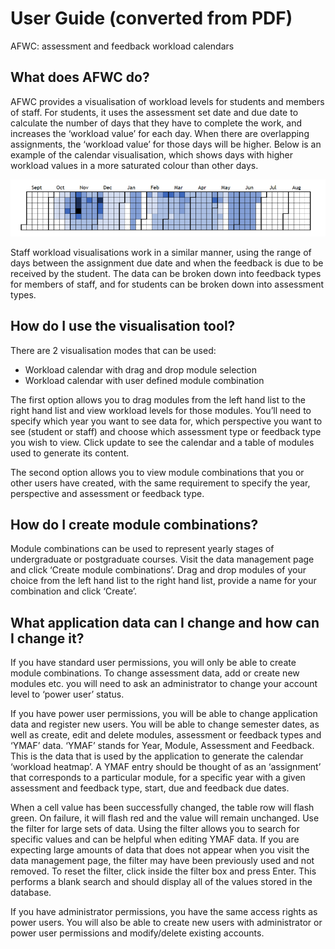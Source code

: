 # User Guide (converted from PDF)

AFWC: assessment and feedback workload calendars

## What does AFWC do?

AFWC provides a visualisation of workload levels for students and members of staff. For students, it uses the assessment set date and due date to calculate the number of days that they have to complete the work, and increases the ‘workload value’ for each day. When there are overlapping assignments, the ‘workload value’ for those days will be higher. Below is an example of the calendar visualisation, which shows days with higher workload values in a more saturated colour than other days.

![Example Heatmap Calendar](./example-calendar.png "Heatmap Calendar")

Staff workload visualisations work in a similar manner, using the range of days between the assignment due date and when the feedback is due to be received by the student. The data can be broken down into feedback types for members of staff, and for students can be broken down into assessment types.

## How do I use the visualisation tool?

There are 2 visualisation modes that can be used:

-   Workload calendar with drag and drop module selection
-   Workload calendar with user defined module combination

The first option allows you to drag modules from the left hand list to the right hand list and view workload levels for those modules. You’ll need to specify which year you want to see data for, which perspective you want to see (student or staff) and choose which assessment type or feedback type you wish to view. Click update to see the calendar and a table of modules used to generate its content.

The second option allows you to view module combinations that you or other users have created, with the same requirement to specify the year, perspective and assessment or feedback type.

## How do I create module combinations?

Module combinations can be used to represent yearly stages of undergraduate or postgraduate courses. Visit the data management page and click ‘Create module combinations’. Drag and drop modules of your choice from the left hand list to the right hand list, provide a name for your combination and click ‘Create’.

## What application data can I change and how can I change it?

If you have standard user permissions, you will only be able to create module combinations. To change assessment data, add or create new modules etc. you will need to ask an administrator to change your account level to ‘power user’ status.

If you have power user permissions, you will be able to change application data and register new users. You will be able to change semester dates, as well as create, edit and delete modules, assessment or feedback types and ‘YMAF’ data. ‘YMAF’ stands for Year, Module, Assessment and Feedback. This is the data that is used by the application to generate the calendar ‘workload heatmap’. A YMAF entry should be thought of as an ‘assignment’ that corresponds to a particular module, for a specific year with a given assessment and feedback type, start, due and feedback due dates.

When a cell value has been successfully changed, the table row will flash green. On failure, it will flash red and the value will remain unchanged. Use the filter for large sets of data. Using the filter allows you to search for specific values and can be helpful when editing YMAF data. If you are expecting large amounts of data that does not appear when you visit the data management page, the filter may have been previously used and not removed. To reset the filter, click inside the filter box and press Enter. This performs a blank search and should display all of the values stored in the database.

If you have administrator permissions, you have the same access rights as power users. You will also be able to create new users with administrator or power user permissions and modify/delete existing accounts.
